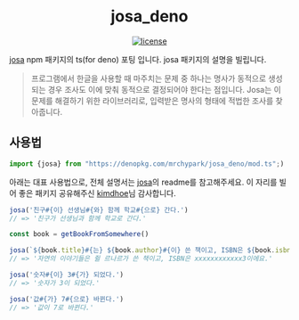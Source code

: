 <div align="center">
  <h1>josa_deno</h1>

  <p>
    <a href="https://github.com/mrchypark/josa_deno/blob/master/LICENSE.md">
      <img src="https://img.shields.io/github/license/mrchypark/josa_deno.svg" alt="license">
    </a>
  </p>
</div>

[josa](https://github.com/kimdhoe/josa) npm 패키지의 ts(for deno) 포팅 입니다. josa 패키지의 설명을 빌립니다.

> 프로그램에서 한글을 사용할 때 마주치는 문제 중 하나는 명사가 동적으로 생성되는 경우 조사도 이에 맞춰 동적으로 결정되어야 한다는 점입니다. Josa는 이 문제를 해결하기 위한 라이브러리로, 입력받은 명사의 형태에 적법한 조사를 찾아줍니다.

## 사용법

```typescript
import {josa} from "https://denopkg.com/mrchypark/josa_deno/mod.ts";)
```

아래는 대표 사용법으로, 전체 설명서는 [josa](https://github.com/kimdhoe/josa)의 readme를 참고해주세요. 이 자리를 빌어 좋은 패키지 공유해주신 [kimdhoe](https://github.com/kimdhoe)님 감사합니다.

```typescript
josa('친구#{이} 선생님#{와} 함께 학교#{으로} 간다.')
// => '친구가 선생님과 함께 학교로 간다.'

const book = getBookFromSomewhere()

josa(`${book.title}#{는} ${book.author}#{이} 쓴 책이고, ISBN은 ${book.isbn}#{예요}.`)
// => '자연의 이야기들은 쥘 르나르가 쓴 책이고, ISBN은 xxxxxxxxxxxx3이에요.'

josa('숫자#{이} 3#{가} 되었다.')
// => '숫자가 3이 되었다.'

josa('값#{가} 7#{으로} 바뀐다.')
// => '값이 7로 바뀐다.'
```